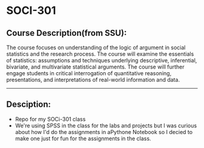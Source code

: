 # SOCI-301

## Course Description(from SSU):
	
The course focuses on understanding of the logic of argument in social statistics and the research process. The course will examine the essentials of statistics: assumptions and techniques underlying descriptive, inferential, bivariate, and multivariate statistical arguments. The course will further engage students in critical interrogation of quantitative reasoning, presentations, and interpretations of real-world information and data.

---

## Desciption: 
* Repo for my SOCi-301 class
* We're using SPSS in the class for the labs and projects but I was curious about how I'd do the assignments in aPythone Notebook so I decied to make one just for fun for the assignments in the class. 
